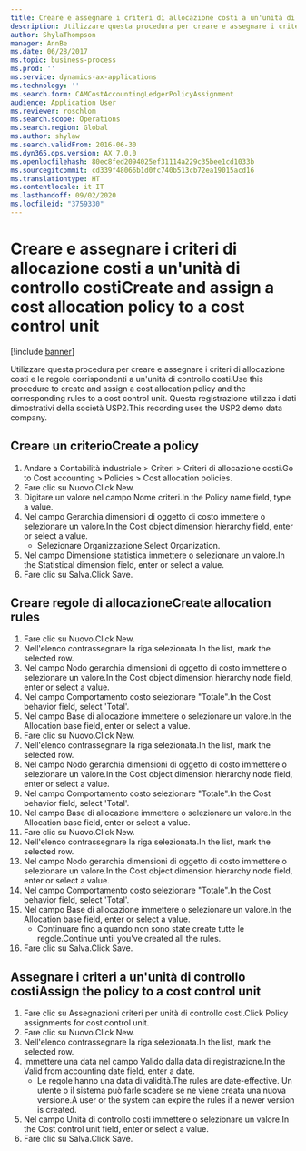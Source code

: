 ```yaml
---
title: Creare e assegnare i criteri di allocazione costi a un'unità di controllo costi
description: Utilizzare questa procedura per creare e assegnare i criteri di allocazione costi e le regole corrispondenti a un'unità di controllo costi.
author: ShylaThompson
manager: AnnBe
ms.date: 06/28/2017
ms.topic: business-process
ms.prod: ''
ms.service: dynamics-ax-applications
ms.technology: ''
ms.search.form: CAMCostAccountingLedgerPolicyAssignment
audience: Application User
ms.reviewer: roschlom
ms.search.scope: Operations
ms.search.region: Global
ms.author: shylaw
ms.search.validFrom: 2016-06-30
ms.dyn365.ops.version: AX 7.0.0
ms.openlocfilehash: 80ec8fed2094025ef31114a229c35bee1cd1033b
ms.sourcegitcommit: cd339f48066b1d0fc740b513cb72ea19015acd16
ms.translationtype: HT
ms.contentlocale: it-IT
ms.lasthandoff: 09/02/2020
ms.locfileid: "3759330"
---
```

# <a name="create-and-assign-a-cost-allocation-policy-to-a-cost-control-unit"></a><span data-ttu-id="b926e-103">Creare e assegnare i criteri di allocazione costi a un'unità di controllo costi</span><span class="sxs-lookup"><span data-stu-id="b926e-103">Create and assign a cost allocation policy to a cost control unit</span></span>

[!include [banner](../../includes/banner.md)]

<span data-ttu-id="b926e-104">Utilizzare questa procedura per creare e assegnare i criteri di allocazione costi e le regole corrispondenti a un'unità di controllo costi.</span><span class="sxs-lookup"><span data-stu-id="b926e-104">Use this procedure to create and assign a cost allocation policy and the corresponding rules to a cost control unit.</span></span> <span data-ttu-id="b926e-105">Questa registrazione utilizza i dati dimostrativi della società USP2.</span><span class="sxs-lookup"><span data-stu-id="b926e-105">This recording uses the USP2 demo data company.</span></span>


## <a name="create-a-policy"></a><span data-ttu-id="b926e-106">Creare un criterio</span><span class="sxs-lookup"><span data-stu-id="b926e-106">Create a policy</span></span>
1. <span data-ttu-id="b926e-107">Andare a Contabilità industriale > Criteri > Criteri di allocazione costi.</span><span class="sxs-lookup"><span data-stu-id="b926e-107">Go to Cost accounting > Policies > Cost allocation policies.</span></span>
2. <span data-ttu-id="b926e-108">Fare clic su Nuovo.</span><span class="sxs-lookup"><span data-stu-id="b926e-108">Click New.</span></span>
3. <span data-ttu-id="b926e-109">Digitare un valore nel campo Nome criteri.</span><span class="sxs-lookup"><span data-stu-id="b926e-109">In the Policy name field, type a value.</span></span>
4. <span data-ttu-id="b926e-110">Nel campo Gerarchia dimensioni di oggetto di costo immettere o selezionare un valore.</span><span class="sxs-lookup"><span data-stu-id="b926e-110">In the Cost object dimension hierarchy field, enter or select a value.</span></span>
    * <span data-ttu-id="b926e-111">Selezionare Organizzazione.</span><span class="sxs-lookup"><span data-stu-id="b926e-111">Select Organization.</span></span>  
5. <span data-ttu-id="b926e-112">Nel campo Dimensione statistica immettere o selezionare un valore.</span><span class="sxs-lookup"><span data-stu-id="b926e-112">In the Statistical dimension field, enter or select a value.</span></span>
6. <span data-ttu-id="b926e-113">Fare clic su Salva.</span><span class="sxs-lookup"><span data-stu-id="b926e-113">Click Save.</span></span>

## <a name="create-allocation-rules"></a><span data-ttu-id="b926e-114">Creare regole di allocazione</span><span class="sxs-lookup"><span data-stu-id="b926e-114">Create allocation rules</span></span>
1. <span data-ttu-id="b926e-115">Fare clic su Nuovo.</span><span class="sxs-lookup"><span data-stu-id="b926e-115">Click New.</span></span>
2. <span data-ttu-id="b926e-116">Nell'elenco contrassegnare la riga selezionata.</span><span class="sxs-lookup"><span data-stu-id="b926e-116">In the list, mark the selected row.</span></span>
3. <span data-ttu-id="b926e-117">Nel campo Nodo gerarchia dimensioni di oggetto di costo immettere o selezionare un valore.</span><span class="sxs-lookup"><span data-stu-id="b926e-117">In the Cost object dimension hierarchy node field, enter or select a value.</span></span>
4. <span data-ttu-id="b926e-118">Nel campo Comportamento costo selezionare "Totale".</span><span class="sxs-lookup"><span data-stu-id="b926e-118">In the Cost behavior field, select 'Total'.</span></span>
5. <span data-ttu-id="b926e-119">Nel campo Base di allocazione immettere o selezionare un valore.</span><span class="sxs-lookup"><span data-stu-id="b926e-119">In the Allocation base field, enter or select a value.</span></span>
6. <span data-ttu-id="b926e-120">Fare clic su Nuovo.</span><span class="sxs-lookup"><span data-stu-id="b926e-120">Click New.</span></span>
7. <span data-ttu-id="b926e-121">Nell'elenco contrassegnare la riga selezionata.</span><span class="sxs-lookup"><span data-stu-id="b926e-121">In the list, mark the selected row.</span></span>
8. <span data-ttu-id="b926e-122">Nel campo Nodo gerarchia dimensioni di oggetto di costo immettere o selezionare un valore.</span><span class="sxs-lookup"><span data-stu-id="b926e-122">In the Cost object dimension hierarchy node field, enter or select a value.</span></span>
9. <span data-ttu-id="b926e-123">Nel campo Comportamento costo selezionare "Totale".</span><span class="sxs-lookup"><span data-stu-id="b926e-123">In the Cost behavior field, select 'Total'.</span></span>
10. <span data-ttu-id="b926e-124">Nel campo Base di allocazione immettere o selezionare un valore.</span><span class="sxs-lookup"><span data-stu-id="b926e-124">In the Allocation base field, enter or select a value.</span></span>
11. <span data-ttu-id="b926e-125">Fare clic su Nuovo.</span><span class="sxs-lookup"><span data-stu-id="b926e-125">Click New.</span></span>
12. <span data-ttu-id="b926e-126">Nell'elenco contrassegnare la riga selezionata.</span><span class="sxs-lookup"><span data-stu-id="b926e-126">In the list, mark the selected row.</span></span>
13. <span data-ttu-id="b926e-127">Nel campo Nodo gerarchia dimensioni di oggetto di costo immettere o selezionare un valore.</span><span class="sxs-lookup"><span data-stu-id="b926e-127">In the Cost object dimension hierarchy node field, enter or select a value.</span></span>
14. <span data-ttu-id="b926e-128">Nel campo Comportamento costo selezionare "Totale".</span><span class="sxs-lookup"><span data-stu-id="b926e-128">In the Cost behavior field, select 'Total'.</span></span>
15. <span data-ttu-id="b926e-129">Nel campo Base di allocazione immettere o selezionare un valore.</span><span class="sxs-lookup"><span data-stu-id="b926e-129">In the Allocation base field, enter or select a value.</span></span>
    * <span data-ttu-id="b926e-130">Continuare fino a quando non sono state create tutte le regole.</span><span class="sxs-lookup"><span data-stu-id="b926e-130">Continue until you've created all the rules.</span></span>  
16. <span data-ttu-id="b926e-131">Fare clic su Salva.</span><span class="sxs-lookup"><span data-stu-id="b926e-131">Click Save.</span></span>

## <a name="assign-the-policy-to-a-cost-control-unit"></a><span data-ttu-id="b926e-132">Assegnare i criteri a un'unità di controllo costi</span><span class="sxs-lookup"><span data-stu-id="b926e-132">Assign the policy to a cost control unit</span></span>
1. <span data-ttu-id="b926e-133">Fare clic su Assegnazioni criteri per unità di controllo costi.</span><span class="sxs-lookup"><span data-stu-id="b926e-133">Click Policy assignments for cost control unit.</span></span>
2. <span data-ttu-id="b926e-134">Fare clic su Nuovo.</span><span class="sxs-lookup"><span data-stu-id="b926e-134">Click New.</span></span>
3. <span data-ttu-id="b926e-135">Nell'elenco contrassegnare la riga selezionata.</span><span class="sxs-lookup"><span data-stu-id="b926e-135">In the list, mark the selected row.</span></span>
4. <span data-ttu-id="b926e-136">Immettere una data nel campo Valido dalla data di registrazione.</span><span class="sxs-lookup"><span data-stu-id="b926e-136">In the Valid from accounting date field, enter a date.</span></span>
    * <span data-ttu-id="b926e-137">Le regole hanno una data di validità.</span><span class="sxs-lookup"><span data-stu-id="b926e-137">The rules are date-effective.</span></span> <span data-ttu-id="b926e-138">Un utente o il sistema può farle scadere se ne viene creata una nuova versione.</span><span class="sxs-lookup"><span data-stu-id="b926e-138">A user or the system can expire the rules if a newer version is created.</span></span>  
5. <span data-ttu-id="b926e-139">Nel campo Unità di controllo costi immettere o selezionare un valore.</span><span class="sxs-lookup"><span data-stu-id="b926e-139">In the Cost control unit field, enter or select a value.</span></span>
6. <span data-ttu-id="b926e-140">Fare clic su Salva.</span><span class="sxs-lookup"><span data-stu-id="b926e-140">Click Save.</span></span>


